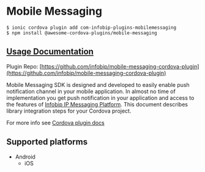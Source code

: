 # Mobile Messaging

```
$ ionic cordova plugin add com-infobip-plugins-mobilemessaging
$ npm install @awesome-cordova-plugins/mobile-messaging
```

## [Usage Documentation](https://danielsogl.gitbook.io/awesome-cordova-plugins/plugins/mobile-messaging/)

Plugin Repo: [https://github.com/infobip/mobile-messaging-cordova-plugin](https://github.com/infobip/mobile-messaging-cordova-plugin)

Mobile Messaging SDK is designed and developed to easily enable push notification channel in your mobile application.
In almost no time of implementation you get push notification in your application and access to the features of [Infobip IP Messaging Platform](https://portal.infobip.com/push/).
This document describes library integration steps for your Cordova project.

For more info see [Cordova plugin docs](https://github.com/infobip/mobile-messaging-cordova-plugin)

## Supported platforms

- Android
  - iOS
  


